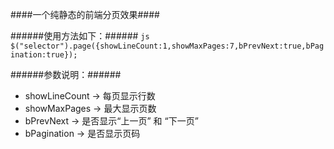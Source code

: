 ####一个纯静态的前端分页效果####


######使用方法如下：######
```js $("selector").page({showLineCount:1,showMaxPages:7,bPrevNext:true,bPagination:true});```


######参数说明：######
* showLineCount -> 每页显示行数
* showMaxPages -> 最大显示页数
* bPrevNext -> 是否显示“上一页” 和 “下一页”
* bPagination -> 是否显示页码

